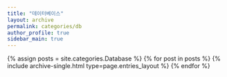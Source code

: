 ```yaml
---
title: "데이터베이스"
layout: archive
permalink: categories/db
author_profile: true
sidebar_main: true
---
```


{% assign posts = site.categories.Database %}
{% for post in posts %} {% include archive-single.html type=page.entries_layout %} {% endfor %}
